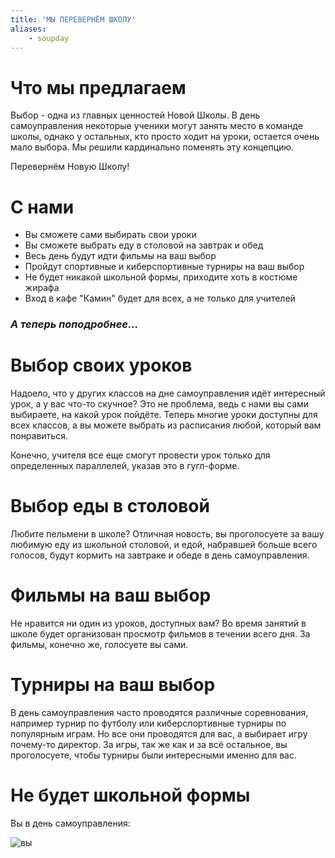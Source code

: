 ```yaml
---
title: 'МЫ ПЕРЕВЕРНЁМ ШКОЛУ'
aliases:
    - soupday
---
```


# Что мы предлагаем

Выбор - одна из главных ценностей Новой Школы. В день самоуправления некоторые ученики могут занять место в команде школы, однако у остальных, кто просто ходит на уроки, остается очень мало выбора. Мы решили кардинально поменять эту концепцию. 

Перевернём Новую Школу!

# С нами

- Вы сможете сами выбирать свои уроки
- Вы сможете выбрать еду в столовой на завтрак и обед
- Весь день будут идти фильмы на ваш выбор
- Пройдут спортивные и киберспортивные турниры на ваш выбор
- Не будет никакой школьной формы, приходите хоть в костюме жирафа
- Вход в кафе "Камин" будет для всех, а не только для учителей

### *А теперь поподробнее...*

# Выбор своих уроков

Надоело, что у других классов на дне самоуправления идёт интересный урок, а у вас что-то скучное? Это не проблема, ведь с нами вы сами выбираете, на какой урок пойдёте. Теперь многие уроки доступны для всех классов, а вы можете выбрать из расписания любой, который вам понравиться.

Конечно, учителя все еще смогут провести урок только для определенных параллелей, указав это в гугл-форме.

# Выбор еды в столовой

Любите пельмени в школе? Отличная новость, вы проголосуете за вашу любимую еду из школьной столовой, и едой, набравшей больше всего голосов, будут кормить на завтраке и обеде в день самоуправления.

# Фильмы на ваш выбор

Не нравится ни один из уроков, доступных вам? Во время занятий в школе будет организован просмотр фильмов в течении всего дня. За фильмы, конечно же, голосуете вы сами.

# Турниры на ваш выбор

В день самоуправления часто проводятся различные соревнования, например турнир по футболу или киберспортивные турниры по популярным играм. Но все они проводятся для вас, а выбирает игру почему-то директор. За игры, так же как и за всё остальное, вы проголосуете, чтобы турниры были интересными именно для вас.

# Не будет школьной формы

Вы в день самоуправления:

![вы](/images/supday/giraffe.png)
